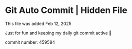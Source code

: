 # Git Auto Commit | Hidden File

This file was added Feb 12, 2025

Just for fun and keeping my daily git commit active 🤪

commit number: 459584
